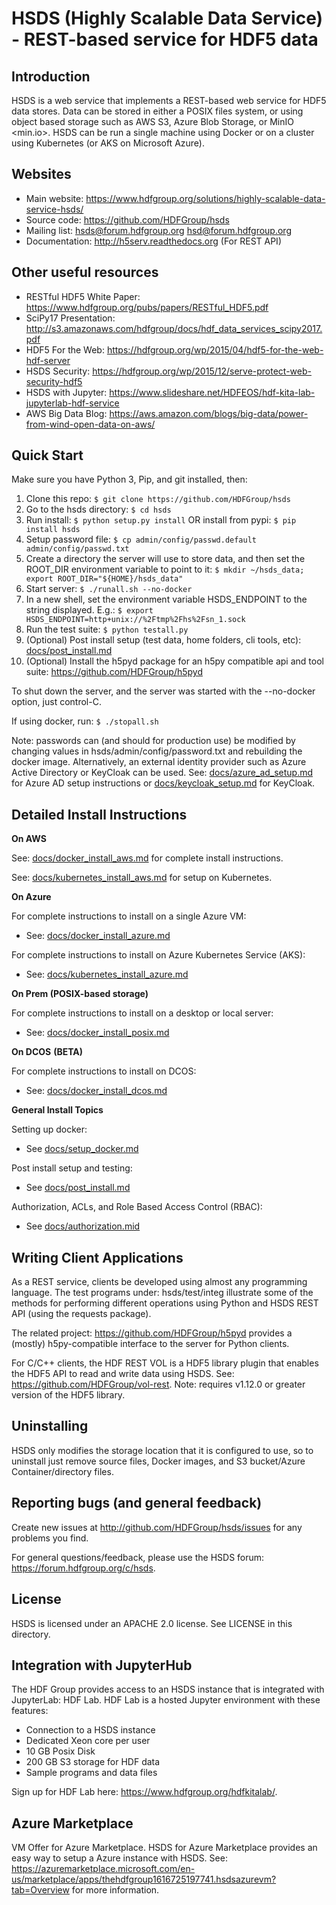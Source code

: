 HSDS (Highly Scalable Data Service) - REST-based service for HDF5 data
======================================================================
 
Introduction
------------

HSDS is a web service that implements a REST-based web service for HDF5 data stores.
Data can be stored in either a POSIX files system, or using object based storage such as
AWS S3, Azure Blob Storage, or MinIO <min.io>.
HSDS can be run a single machine using Docker or on a cluster using Kubernetes (or AKS on Microsoft Azure).

Websites
--------

* Main website: <https://www.hdfgroup.org/solutions/highly-scalable-data-service-hsds/>
* Source code: <https://github.com/HDFGroup/hsds>
* Mailing list: hsds@forum.hdfgroup.org <hsd@forum.hdfgroup.org>
* Documentation: <http://h5serv.readthedocs.org> (For REST API)

Other useful resources
----------------------

* RESTful HDF5 White Paper: <https://www.hdfgroup.org/pubs/papers/RESTful_HDF5.pdf>
* SciPy17 Presentation: <http://s3.amazonaws.com/hdfgroup/docs/hdf_data_services_scipy2017.pdf>
* HDF5 For the Web: <https://hdfgroup.org/wp/2015/04/hdf5-for-the-web-hdf-server>
* HSDS Security: <https://hdfgroup.org/wp/2015/12/serve-protect-web-security-hdf5>
* HSDS with Jupyter: <https://www.slideshare.net/HDFEOS/hdf-kita-lab-jupyterlab-hdf-service>
* AWS Big Data Blog: <https://aws.amazon.com/blogs/big-data/power-from-wind-open-data-on-aws/>


Quick Start
-------------

Make sure you have Python 3, Pip, and git installed, then:

   1. Clone this repo: `$ git clone https://github.com/HDFGroup/hsds`
   2. Go to the hsds directory: `$ cd hsds`
   3. Run install: `$ python setup.py install`  OR install from pypi: `$ pip install hsds`
   4. Setup password file: `$ cp admin/config/passwd.default admin/config/passwd.txt`
   5. Create a directory the server will use to store data, and then set the ROOT_DIR environment variable to point to it: `$ mkdir ~/hsds_data; export ROOT_DIR="${HOME}/hsds_data"`
   6. Start server: `$ ./runall.sh --no-docker`
   7. In a new shell, set the environment variable HSDS_ENDPOINT to the string displayed.  E.g.: `$ export HSDS_ENDPOINT=http+unix://%2Ftmp%2Fhs%2Fsn_1.sock`
   8. Run the test suite: `$ python testall.py`  
   9. (Optional) Post install setup (test data, home folders, cli tools, etc): [docs/post_install.md](docs/post_install.md)
   10. (Optional) Install the h5pyd package for an h5py compatible api and tool suite:  https://github.com/HDFGroup/h5pyd


To shut down the server, and the server was started with the --no-docker option, just control-C.

If using docker, run: `$ ./stopall.sh`
    
Note: passwords can (and should for production use) be modified by changing values in hsds/admin/config/password.txt and rebuilding the docker image.  Alternatively, an external identity provider such as Azure Active Directory or KeyCloak can be used.  See: [docs/azure_ad_setup.md](docs/azure_ad_setup.md) for Azure AD setup instructions or [docs/keycloak_setup.md](docs/keycloak_setup.md) for KeyCloak.

Detailed Install Instructions
-----------------------------

**On AWS**

See: [docs/docker_install_aws.md](docs/docker_install_aws.md) for complete install instructions.

See: [docs/kubernetes_install_aws.md](docs/kubernetes_install_aws.md) for setup on Kubernetes.

**On Azure** 

For complete instructions to install on a single Azure VM:
- See: [docs/docker_install_azure.md](docs/docker_install_azure.md)

For complete instructions to install on Azure Kubernetes Service (AKS):
- See: [docs/kubernetes_install_azure.md](docs/kubernetes_install_azure.md)

**On Prem (POSIX-based storage)** 

For complete instructions to install on a desktop or local server:
- See: [docs/docker_install_posix.md](docs/docker_install_posix.md)

**On DCOS** **(BETA)**

For complete instructions to install on DCOS:
- See: [docs/docker_install_dcos.md](docs/docker_install_dcos.md)

**General Install Topics**

Setting up docker:
- See [docs/setup_docker.md](docs/setup_docker.md)

Post install setup and testing:
- See [docs/post_install.md](docs/post_install.md)

Authorization, ACLs, and Role Based Access Control (RBAC):
- See [docs/authorization.mid](docs/authorization.md)

Writing Client Applications
----------------------------

As a REST service, clients be developed using almost any programming language.  The
test programs under: hsds/test/integ illustrate some of the methods for performing
different operations using Python and HSDS REST API (using the requests package).

The related project: <https://github.com/HDFGroup/h5pyd> provides a (mostly) h5py-compatible
interface to the server for Python clients.

For C/C++ clients, the HDF REST VOL is a HDF5 library plugin that enables the HDF5 API to read and write data
using HSDS.  See: <https://github.com/HDFGroup/vol-rest>. Note: requires v1.12.0 or greater version of the HDF5 library.

Uninstalling
------------

HSDS only modifies the storage location that it is configured to use, so to uninstall just remove
source files, Docker images, and S3 bucket/Azure Container/directory files.

Reporting bugs (and general feedback)
-------------------------------------

Create new issues at <http://github.com/HDFGroup/hsds/issues> for any problems you find.

For general questions/feedback, please use the HSDS forum: <https://forum.hdfgroup.org/c/hsds>.

License
-------

HSDS is licensed under an APACHE 2.0 license.  See LICENSE in this directory.

Integration with JupyterHub
---------------------------

The HDF Group provides access to an HSDS instance that is integrated with JupyterLab: HDF Lab.  HDF Lab is a hosted Jupyter environment with these features:

* Connection to a HSDS instance
* Dedicated Xeon core per user
* 10 GB Posix Disk
* 200 GB S3 storage for HDF data
* Sample programs and data files

Sign up for HDF Lab here: <https://www.hdfgroup.org/hdfkitalab/>.

Azure Marketplace
-----------------

VM Offer for Azure Marketplace. HSDS for Azure Marketplace provides an easy way to
setup a Azure instance with HSDS.  See: <https://azuremarketplace.microsoft.com/en-us/marketplace/apps/thehdfgroup1616725197741.hsdsazurevm?tab=Overview> for more information.

